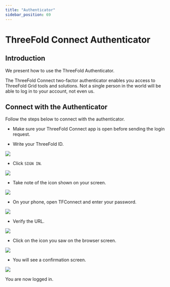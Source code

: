 ```yaml
---
title: "Authenticator"
sidebar_position: 69
---
```


<h1> ThreeFold Connect Authenticator</h1>

## Introduction

We present how to use the ThreeFold Authenticator. 

The ThreeFold Connect two-factor authenticator enables you access to ThreeFold Grid tools and solutions. Not a single person in the world will be able to log in to your account, not even us.

## Connect with the Authenticator

Follow the steps below to connect with the authenticator.

- Make sure your ThreeFold Connect app is open before sending the login request.

- Write your ThreeFold ID.

![](./img/tfconnect_authenticator_1.png)

- Click `SIGN IN`.

![](./img/tfconnect_authenticator_2.png)

- Take note of the icon shown on your screen.

![](./img/tfconnect_authenticator_3.png)

- On your phone, open TFConnect and enter your password.

![](./img/tfconnect_authenticator_4.png)

- Verify the URL.

![](./img/tfconnect_authenticator_5.png)

- Click on the icon you saw on the browser screen.

![](./img/tfconnect_authenticator_6.png)

- You will see a confirmation screen.

![](./img/tfconnect_authenticator_7.png)

You are now logged in.